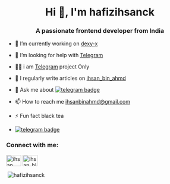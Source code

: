 <h1 align="center">Hi 👋, I'm hafizihsanck</h1>
<h3 align="center">A passionate frontend developer from India</h3>

- 🔭 I’m currently working on [dexy-x](https://github.com/hafizihsanck/Daisy-X)

- 🤝 I’m looking for help with [Telegram](https://t.me/ihsan_bin_ahmd)

- 👨‍💻 i am [Telegram](https://t.me/ihsan_bin_ahmd) project Only

- 📝 I regularly write articles on [ihsan_bin_ahmd](https://t.me/ihsan_bin_ahmd)

- 💬 Ask me about  [![telegram badge](https://img.shields.io/badge/-ihsan_bin_ahmd-blue?style=flat&logo=telegram)](https://t.me/ihsan_bin_ahmd)

- 📫 How to reach me ihsanbinahmd@gmail.com


- ⚡ Fun fact black tea


- [![telegram badge](https://img.shields.io/badge/-ihsan_bin_ahmd-blue?style=flat&logo=telegram)](https://t.me/ihsan_bin_ahmd)

<h3 align="left">Connect with me:</h3>
<p align="left">
<a href="https://fb.com/ihsan bin ahmd" target="blank"><img align="center" src="https://cdn.jsdelivr.net/npm/simple-icons@3.0.1/icons/facebook.svg" alt="ihsan bin ahmd" height="30" width="40" /></a>
<a href="https://instagram.com/ihsan_bin_ahmd" target="blank"><img align="center" src="https://cdn.jsdelivr.net/npm/simple-icons@3.0.1/icons/instagram.svg" alt="ihsan_bin_ahmd" height="30" width="40" /></a>
</p>

<p>&nbsp;<img align="center" src="https://github-readme-stats.vercel.app/api?username=hafizihsanck&show_icons=true&locale=en" alt="hafizihsanck" /></p>
